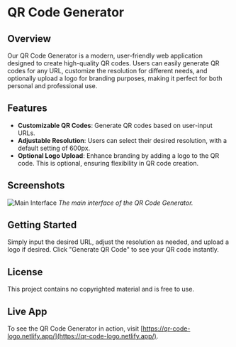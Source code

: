 # QR Code Generator

## Overview
Our QR Code Generator is a modern, user-friendly web application designed to create high-quality QR codes. Users can easily generate QR codes for any URL, customize the resolution for different needs, and optionally upload a logo for branding purposes, making it perfect for both personal and professional use.

## Features
- **Customizable QR Codes**: Generate QR codes based on user-input URLs.
- **Adjustable Resolution**: Users can select their desired resolution, with a default setting of 600px.
- **Optional Logo Upload**: Enhance branding by adding a logo to the QR code. This is optional, ensuring flexibility in QR code creation.

## Screenshots
![Main Interface](https://alfredo-diez.com/github/306790623-fddaca24-d92f-44ee-8821-e64b04b32cb7.gif)
*The main interface of the QR Code Generator.*


## Getting Started
Simply input the desired URL, adjust the resolution as needed, and upload a logo if desired. Click "Generate QR Code" to see your QR code instantly.

## License
This project contains no copyrighted material and is free to use.

## Live App
To see the QR Code Generator in action, visit [https://qr-code-logo.netlify.app/](https://qr-code-logo.netlify.app/).
